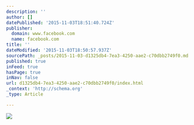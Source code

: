 ```yaml
---
description: ''
author: []
datePublished: '2015-11-03T18:51:40.724Z'
publisher:
  domain: www.facebook.com
  name: facebook.com
title: ''
dateModified: '2015-11-03T18:50:57.937Z'
sourcePath: _posts/2015-11-03-d1325db4-7ea3-4250-aae2-c70dbb2749f0.md
published: true
inFeed: true
hasPage: true
inNav: false
url: d1325db4-7ea3-4250-aae2-c70dbb2749f0/index.html
_context: 'http://schema.org'
_type: Article

---
```

![](https://scontent-lhr3-1.xx.fbcdn.net/hphotos-xtf1/t31.0-8/12185104_10153596124051352_6485261089688140867_o.jpg)